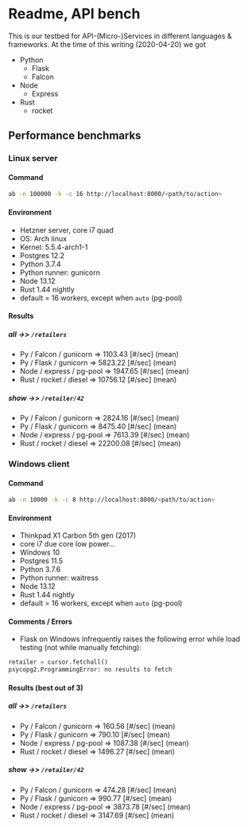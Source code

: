 # Readme, API bench

This is our testbed for API-(Micro-)Services in different languages & frameworks. At the time of this writing (2020-04-20) we got

* Python
  - Flask
  - Falcon
* Node
  - Express
* Rust
  - rocket


## Performance benchmarks

### Linux server

#### Command

```bash
ab -n 100000 -k -c 16 http://localhost:8000/<path/to/action>
```

#### Environment

* Hetzner server, core i7 quad
* OS: Arch linux
* Kernel: 5.5.4-arch1-1
* Postgres 12.2
* Python 3.7.4
* Python runner: gunicorn
* Node 13.12
* Rust 1.44 nightly
* default = 16 workers, except when `auto` (pg-pool)

#### Results

##### *all* ->> `/retailers`

* Py / Falcon / gunicorn => 1103.43 [#/sec] (mean)
* Py / Flask / gunicorn => 5823.22 [#/sec] (mean)
* Node / express / pg-pool => 1947.65 [#/sec] (mean)
* Rust / rocket / diesel => 10756.12 [#/sec] (mean)

##### *show* ->> `/retailer/42`

* Py / Falcon / gunicorn => 2824.16 [#/sec] (mean)
* Py / Flask / gunicorn => 8475.40 [#/sec] (mean)
* Node / express / pg-pool => 7613.39 [#/sec] (mean)
* Rust / rocket / diesel => 22200.08 [#/sec] (mean)


### Windows client

#### Command

```bash
ab -n 10000 -k -c 8 http://localhost:8000/<path/to/action>
```

#### Environment

* Thinkpad X1 Carbon 5th gen (2017)
* core i7 due core low power...
* Windows 10
* Postgres 11.5
* Python 3.7.6
* Python runner: waitress
* Node 13.12
* Rust 1.44 nightly
* default = 16 workers, except when `auto` (pg-pool)


#### Comments / Errors

* Flask on Windows infrequently raises the following error while load testing (not while manually fetching):
```python
retailer = cursor.fetchall()
psycopg2.ProgrammingError: no results to fetch
```

#### Results (best out of 3)

##### *all* ->> `/retailers`

* Py / Falcon / gunicorn => 160.56 [#/sec] (mean)
* Py / Flask / gunicorn => 790.10 [#/sec] (mean)
* Node / express / pg-pool => 1087.38 [#/sec] (mean)
* Rust / rocket / diesel => 1496.27 [#/sec] (mean)

##### *show* ->> `/retailer/42`

* Py / Falcon / gunicorn => 474.28 [#/sec] (mean)
* Py / Flask / gunicorn => 990.77 [#/sec] (mean)
* Node / express / pg-pool => 3873.78 [#/sec] (mean)
* Rust / rocket / diesel => 3147.69 [#/sec] (mean)
